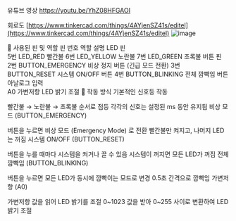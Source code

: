 유튜브 영상
https://youtu.be/YhZ08HFGAOI


회로도
[https://www.tinkercad.com/things/4AYjenSZ41s/editel](https://www.tinkercad.com/things/4AYjenSZ41s/editel)
![image](https://github.com/user-attachments/assets/20d54288-bbd4-49b0-b184-101b9ee67b4d)

📌 사용된 핀 및 역할
핀 번호	역할	설명
LED 핀		
5번	LED_RED	빨간불
6번	LED_YELLOW	노란불
7번	LED_GREEN	초록불
버튼 핀		
2번	BUTTON_EMERGENCY	비상 정지 버튼 (긴급 모드 전환)
3번	BUTTON_RESET	시스템 ON/OFF 버튼
4번	BUTTON_BLINKING	전체 깜빡임 버튼
아날로그 입력		
A0	가변저항	LED 밝기 조절
🔄 작동 방식
기본적인 신호등 작동

빨간불 → 노란불 → 초록불 순서로 점등
각각의 신호는 설정된 ms 동안 유지됨
비상 모드 (BUTTON_EMERGENCY)

버튼을 누르면 비상 모드 (Emergency Mode) 로 전환
빨간불만 켜지고, 나머지 LED는 꺼짐
시스템 ON/OFF (BUTTON_RESET)

버튼을 누를 때마다 시스템을 켜거나 끌 수 있음
시스템이 꺼지면 모든 LED가 꺼짐
전체 깜빡임 (BUTTON_BLINKING)

버튼을 누르면 모든 LED가 동시에 깜빡이는 모드로 변경
0.5초 간격으로 깜빡임
가변저항 (A0)

가변저항 값을 읽어 LED 밝기를 조절
0~1023 값을 받아 0~255 사이로 변환하여 LED 밝기 조절
